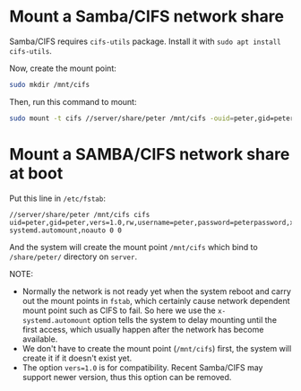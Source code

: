 # Mount a Samba/CIFS network share
Samba/CIFS requires `cifs-utils` package. Install it with `sudo apt install cifs-utils`.

Now, create the mount point:
```sh
sudo mkdir /mnt/cifs
```
Then, run this command to mount:
```sh
sudo mount -t cifs //server/share/peter /mnt/cifs -ouid=peter,gid=peter,vers=1.0,rw,username=peter,password=peterpassword
```
# Mount a SAMBA/CIFS network share at boot
Put this line in `/etc/fstab`:
```
//server/share/peter /mnt/cifs cifs uid=peter,gid=peter,vers=1.0,rw,username=peter,password=peterpassword,x-systemd.automount,noauto 0 0
```
And the system will create the mount point `/mnt/cifs` which bind to `/share/peter/` directory on `server`.

NOTE:
- Normally the network is not ready yet when the system reboot and carry out the mount points in `fstab`, which certainly cause network dependent mount point such as CIFS to fail. So here we use the `x-systemd.automount` option tells the system to delay mounting until the first access, which usually happen after the network has become available.
- We don't have to create the mount point (`/mnt/cifs`) first, the system will create it if it doesn't exist yet.
- The option `vers=1.0` is for compatibility. Recent Samba/CIFS may support newer version, thus this option can be removed.